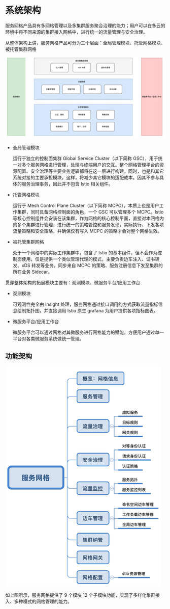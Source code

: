 # 系统架构
服务网格产品具有多网格管理以及多集群服务聚合治理的能力；用户可以在多云的环境中将不同来源的集群接入网格中，进行统一的流量管理与安全治理。

从整体架构上讲，服务网格产品可分为三个层面：全局管理模块、托管网格模块、被托管集群网格

![系统架构](../images/architecture1.png)

- 全局管理模块

    运行于独立的控制面集群 Global Service Cluster（以下简称 GSC），⽤于统⼀对多个服务⽹格进⾏管理，处理与终端⽤户的交互。整个网格管理平台的资源配置、安全治理等主要业务逻辑都将在这⼀层进⾏构建。同时，也是和其它系统对接的主要承担模块，这样，将减少其它模块的适配成本。因其不参与具体的服务治理事务，因此并不包含 Istio 相关组件。

- 托管网格模块

    运行于 Mesh Control Plane Cluster（以下简称 MCPC），本质上也是用户工作集群，同时具备网格控制面的角色，一个 GSC 可以管理多个 MCPC。Istio 等核心控制组件会安装在该集群，作为网格的核心控制平面，直接对本网格内的多个集群进行管理，进行统一的策略管控和服务发现，实际执行、下发各项流量策略和安全策略，并确保仅有写入 MCPC 的策略才会对整个网格生效。

- 被托管集群网格

    处于一个网格中的实际工作集群中，包含了 Istio 的基本组件，但不会作为控制面使用，仅是提供一个类似管理代理的模式，主要负责边车注入、证书转发、xDS 转发等业务，同步来自 MCPC 的策略、服务注册信息下发至集群的所在业务 Sidecar。

贯穿整体架构的拓展模块主要有：观测模块、微服务平台/应用工作台

- 观测模块

    可观测性完全由 Insight 处理，服务网格通过接口调用的方式获取流量指标信息绘制拓扑图，并直接调用 Istio 原生 grafana 为用户提供各项指标图表。

- 微服务平台/应用工作台

    微服务平台可以通过网格对其微服务进行网格能力的赋能，方便用户通过单一平台对各类微服务系统做统一管理。

## 功能架构

![服务网格功能](../images/features.png)

如上图所示，服务网格提供了 9 个模块 12 个子模块功能，实现了多样化集群接入、多种模式的网格管理的能力。
